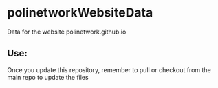 # polinetworkWebsiteData
Data for the website polinetwork.github.io 

## Use:
Once you update this repository, remember to pull or checkout from the main repo to update the files
